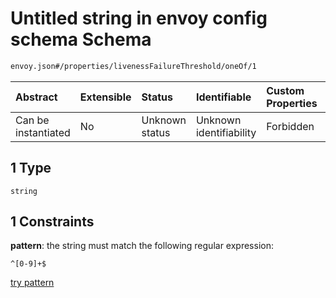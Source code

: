 # Untitled string in envoy config schema Schema

```txt
envoy.json#/properties/livenessFailureThreshold/oneOf/1
```



| Abstract            | Extensible | Status         | Identifiable            | Custom Properties | Additional Properties | Access Restrictions | Defined In                                               |
| :------------------ | :--------- | :------------- | :---------------------- | :---------------- | :-------------------- | :------------------ | :------------------------------------------------------- |
| Can be instantiated | No         | Unknown status | Unknown identifiability | Forbidden         | Allowed               | none                | [envoy.json\*](../out/envoy.json "open original schema") |

## 1 Type

`string`

## 1 Constraints

**pattern**: the string must match the following regular expression:&#x20;

```regexp
^[0-9]+$
```

[try pattern](https://regexr.com/?expression=%5E%5B0-9%5D%2B%24 "try regular expression with regexr.com")
